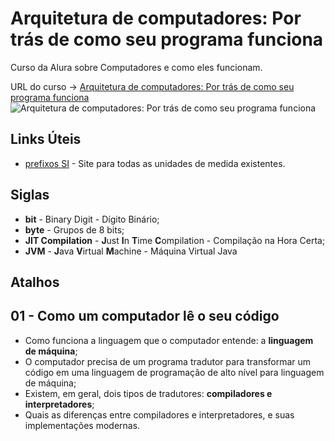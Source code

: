 # Arquitetura de computadores: Por trás de como seu programa funciona

Curso da Alura sobre Computadores e como eles funcionam.

URL do curso -> [Arquitetura de computadores: Por trás de como seu programa funciona](https://www.alura.com.br/curso-online-arquitetura-computadores-funcionamento-programa)
![Arquitetura de computadores: Por trás de como seu programa funciona](https://www.alura.com.br/assets/api/share/curso-arquitetura-computadores-funcionamento-programa.png)

## Links Úteis
* [prefixos SI](https://pt.wikipedia.org/wiki/Prefixos_do_Sistema_Internacional_de_Unidades) - Site para todas as unidades de medida existentes.

## Siglas
* **bit** - Binary Digit - Dígito Binário;
* **byte** - Grupos de 8 bits;
* **JIT Compilation** - **J**ust **I**n **T**ime **C**ompilation - Compilação na Hora Certa;
* **JVM** - **J**ava **V**irtual **M**achine - Máquina Virtual Java

## Atalhos

## 01 - Como um computador lê o seu código
* Como funciona a linguagem que o computador entende: a **linguagem de máquina**;
* O computador precisa de um programa tradutor para transformar um código em uma linguagem de programação de alto nível para linguagem de máquina;
* Existem, em geral, dois tipos de tradutores: **compiladores e interpretadores**;
* Quais as diferenças entre compiladores e interpretadores, e suas implementações modernas.